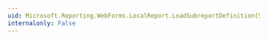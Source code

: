 ```yaml
---
uid: Microsoft.Reporting.WebForms.LocalReport.LoadSubreportDefinition(System.String,System.IO.Stream)
internalonly: False
---
```

